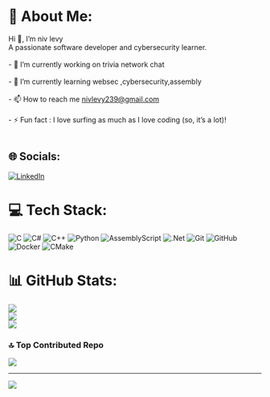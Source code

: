 # 💫 About Me:
Hi 👋, I’m niv levy<br>A passionate software developer and cybersecurity learner.<br><br>- 🔭 I’m currently working on trivia network chat<br><br>- 🌱 I’m currently learning websec ,cybersecurity,assembly<br><br>- 📫 How to reach me nivlevy239@gmail.com<br><br>- ⚡ Fun fact : I love surfing as much as I love coding (so, it’s a lot)!<br><br>


## 🌐 Socials:
[![LinkedIn](https://img.shields.io/badge/LinkedIn-%230077B5.svg?logo=linkedin&logoColor=white)](https://linkedin.com/in/www.linkedin.com/in/niv-levy-) 

# 💻 Tech Stack:
![C](https://img.shields.io/badge/c-%2300599C.svg?style=flat&logo=c&logoColor=white) ![C#](https://img.shields.io/badge/c%23-%23239120.svg?style=flat&logo=csharp&logoColor=white) ![C++](https://img.shields.io/badge/c++-%2300599C.svg?style=flat&logo=c%2B%2B&logoColor=white) ![Python](https://img.shields.io/badge/python-3670A0?style=flat&logo=python&logoColor=ffdd54) ![AssemblyScript](https://img.shields.io/badge/assembly%20script-%23000000.svg?style=flat&logo=assemblyscript&logoColor=white) ![.Net](https://img.shields.io/badge/.NET-5C2D91?style=flat&logo=.net&logoColor=white) ![Git](https://img.shields.io/badge/git-%23F05033.svg?style=flat&logo=git&logoColor=white) ![GitHub](https://img.shields.io/badge/github-%23121011.svg?style=flat&logo=github&logoColor=white) ![Docker](https://img.shields.io/badge/docker-%230db7ed.svg?style=flat&logo=docker&logoColor=white) ![CMake](https://img.shields.io/badge/CMake-%23008FBA.svg?style=flat&logo=cmake&logoColor=white)
# 📊 GitHub Stats:
![](https://github-readme-stats.vercel.app/api?username=nivlevyy&theme=blueberry&hide_border=false&include_all_commits=false&count_private=false)<br/>
![](https://github-readme-streak-stats.herokuapp.com/?user=nivlevyy&theme=blueberry&hide_border=false)<br/>
![](https://github-readme-stats.vercel.app/api/top-langs/?username=nivlevyy&theme=blueberry&hide_border=false&include_all_commits=false&count_private=false&layout=compact)

### 🔝 Top Contributed Repo
![](https://github-contributor-stats.vercel.app/api?username=nivlevyy&limit=5&theme=blueberry&combine_all_yearly_contributions=true)

---
[![](https://visitcount.itsvg.in/api?id=nivlevyy&icon=0&color=0)](https://visitcount.itsvg.in)

<!-- Proudly created with GPRM ( https://gprm.itsvg.in ) -->
